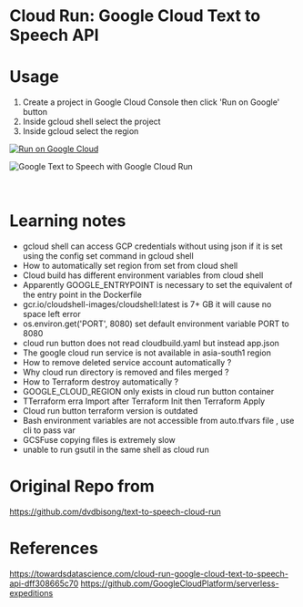 # Cloud Run: Google Cloud Text to Speech API

# Usage

1. Create a project in Google Cloud Console then click 'Run on Google' button
2. Inside gcloud shell select the project
3. Inside gcloud select the region 

[![Run on Google
Cloud](https://deploy.cloud.run/button.svg)](https://deploy.cloud.run/?git_repo=https://github.com/mdnurakmal/text-to-speech-cloud-run.git)



<p align="left">
    <img src="http://ekababisong.org/assets/text-to-speech-cloud-run/text-to-speech-cloud-run.svg" align="middle" alt="Google Text to Speech with Google Cloud Run">
</p>

<br>

# Learning notes
- gcloud shell can access GCP credentials without using json if it is set using the config set command in gcloud shell
- How to automatically set region from set from cloud shell
- Cloud build has different environment variables from cloud shell
- Apparently GOOGLE_ENTRYPOINT is necessary to set the equivalent of the entry point in the Dockerfile 
- gcr.io/cloudshell-images/cloudshell:latest is 7+ GB it will cause no space left error
- os.environ.get('PORT', 8080) set default environment variable PORT to 8080
- cloud run button does not read cloudbuild.yaml but instead app.json
- The google cloud run service is not available in asia-south1 region
- How to remove deleted service account automatically ?
- Why cloud run directory is removed and files merged ?
- How to Terraform destroy automatically ?
- GOOGLE_CLOUD_REGION only exists in cloud run button container
- TTerraform erra Import after Terraform Init then Terraform Apply
- Cloud run button terraform version is outdated
- Bash environment variables are not accessible from auto.tfvars file , use cli to pass var 
- GCSFuse copying files is extremely slow
- unable to run gsutil in the same shell as cloud run


# Original Repo from
https://github.com/dvdbisong/text-to-speech-cloud-run

# References
https://towardsdatascience.com/cloud-run-google-cloud-text-to-speech-api-dff308665c70
https://github.com/GoogleCloudPlatform/serverless-expeditions
 